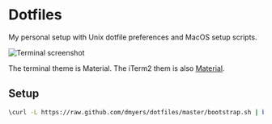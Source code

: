 # Dotfiles

My personal setup with Unix dotfile preferences and MacOS setup scripts.

![Terminal screenshot](https://raw.github.com/dmyers/dotfiles/master/screenshot.png)

The terminal theme is Material. The iTerm2 them is also [Material](https://github.com/MartinSeeler/iterm2-material-design).

## Setup

```bash
\curl -L https://raw.github.com/dmyers/dotfiles/master/bootstrap.sh | bash
```
